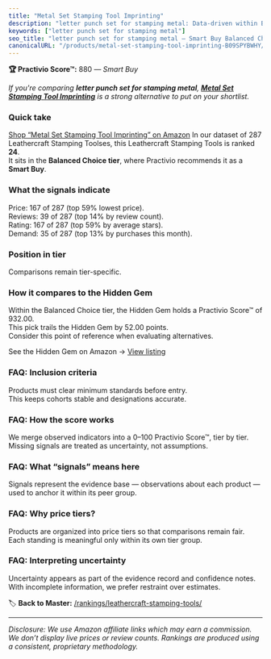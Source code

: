 ```yaml
---
title: "Metal Set Stamping Tool Imprinting"
description: "letter punch set for stamping metal: Data-driven within Balanced Choice ranking using the Practivio Score™. Positioned by quality, value, demand, findability,…"
keywords: ["letter punch set for stamping metal"]
seo_title: "letter punch set for stamping metal — Smart Buy Balanced Choice (2025)"
canonicalURL: "/products/metal-set-stamping-tool-imprinting-B09SPYBWHY/"
---
```


**🏆 Practivio Score™:** 880 — _Smart Buy_


*If you're comparing **letter punch set for stamping metal**, **[Metal Set Stamping Tool Imprinting](https://www.amazon.com/dp/B09SPYBWHY?tag=practivio-20)** is a strong alternative to put on your shortlist.*
### Quick take
[Shop “Metal Set Stamping Tool Imprinting” on Amazon](https://www.amazon.com/dp/B09SPYBWHY?tag=practivio-20)
In our dataset of 287 Leathercraft Stamping Toolses, this Leathercraft Stamping Tools is ranked **24**.  
It sits in the **Balanced Choice tier**, where Practivio recommends it as a **Smart Buy**.

### What the signals indicate
Price: 167 of 287 (top 59% lowest price).  
Reviews: 39 of 287 (top 14% by review count).  
Rating: 167 of 287 (top 59% by average stars).  
Demand: 35 of 287 (top 13% by purchases this month).

### Position in tier
Comparisons remain tier-specific.

### How it compares to the Hidden Gem
Within the Balanced Choice tier, the Hidden Gem holds a Practivio Score™ of 932.00.  
This pick trails the Hidden Gem by 52.00 points.  
Consider this point of reference when evaluating alternatives.  

See the Hidden Gem on Amazon → [View listing](https://www.amazon.com/dp/B09VBWYHQY?tag=practivio-20)

### FAQ: Inclusion criteria
Products must clear minimum standards before entry.  
This keeps cohorts stable and designations accurate.

### FAQ: How the score works
We merge observed indicators into a 0–100 Practivio Score™, tier by tier.  
Missing signals are treated as uncertainty, not assumptions.

### FAQ: What “signals” means here
Signals represent the evidence base — observations about each product — used to anchor it within its peer group.

### FAQ: Why price tiers?
Products are organized into price tiers so that comparisons remain fair.  
Each standing is meaningful only within its own tier group.

### FAQ: Interpreting uncertainty
Uncertainty appears as part of the evidence record and confidence notes.  
With incomplete information, we prefer restraint over estimates.


🏷️ **Back to Master:** [/rankings/leathercraft-stamping-tools/](/rankings/leathercraft-stamping-tools/)

---
_Disclosure: We use Amazon affiliate links which may earn a commission. We don’t display live prices or review counts. Rankings are produced using a consistent, proprietary methodology._
